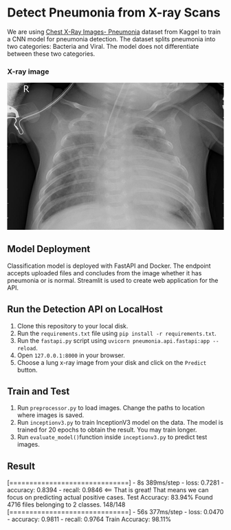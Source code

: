 # Detect Pneumonia from X-ray Scans

We are using [Chest X-Ray Images- Pneumonia](https://www.kaggle.com/datasets/paultimothymooney/chest-xray-pneumonia”) dataset from Kaggel to train a CNN model for pneumonia detection. The dataset splits pneumonia into two categories: Bacteria and Viral.
The model does not differentiate between these two categories.

### X-ray image
<img src='images/xray.jpeg'>

## Model Deployment
<p>Classification model is deployed with FastAPI and Docker. The endpoint accepts uploaded files and concludes from the image whether it has pneumonia or is normal.
Streamlit is used to create web application for the API.</p>

## Run the Detection API on LocalHost

 1. Clone this repository to your local disk.
 2. Run the `requirements.txt` file using `pip install -r requirements.txt`.
 3. Run the `fastapi.py` script using `uvicorn pneumonia.api.fastapi:app --reload`.
 4. Open `127.0.0.1:8000` in your browser.
 5. Choose a lung x-ray image from your disk and click on the `Predict` button.

## Train and Test

1. Run `preprocessor.py` to load images. Change the paths to location where images is saved.
2. Run `inceptionv3.py` to train InceptionV3 model on the data. The model is trained for 20 epochs to obtain the result. You may train longer.
3. Run `evaluate_model()`function inside `inceptionv3.py` to predict test images.

## Result
<p>[==============================] - 8s 389ms/step - loss: 0.7281 - accuracy: 0.8394 - recall: 0.9846 <== That is great! That means we can focus on predicting actual positive cases.
Test Accuracy: 83.94%
Found 4716 files belonging to 2 classes.
148/148 [==============================] - 56s 377ms/step - loss: 0.0470 - accuracy: 0.9811 - recall: 0.9764
Train Accuracy: 98.11%</p>
